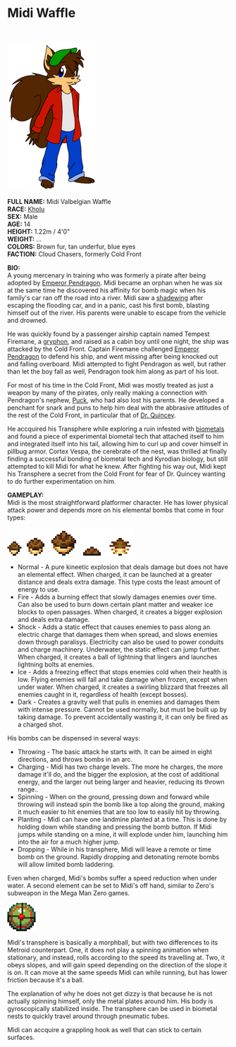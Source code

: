# Midi Waffle

&nbsp;

![Midi](img/midi.png)

**FULL NAME:** Midi Valbelgian Waffle  
**RACE:** [Kholu](kholu.md)  
**SEX:** Male  
**AGE:** 14  
**HEIGHT:** 1.22m / 4'0"  
**WEIGHT:** ...  
**COLORS:** Brown fur, tan underfur, blue eyes  
**FACTION:** Cloud Chasers, formerly Cold Front

**BIO:**  
A young mercenary in training who was formerly a pirate after being adopted by [Emperor Pendragon](pendragon.md). Midi became an orphan when he was six at the same time he discovered his affinity for bomb magic when his family's car ran off the road into a river. Midi saw a [shadewing](shadewing.md) after escaping the flooding car, and in a panic, cast his first bomb, blasting himself out of the river. His parents were unable to escape from the vehicle and drowned.

He was quickly found by a passenger airship captain named Tempest Firemane, a [gryphon](gryphons.md), and raised as a cabin boy until one night, the ship was attacked by the Cold Front. Captain Firemane challenged [Emperor Pendragon](pendragon.md) to defend his ship, and went missing after being knocked out and falling overboard. Midi attempted to fight Pendragon as well, but rather than let the boy fall as well, Pendragon took him along as part of his loot.

For most of his time in the Cold Front, Midi was mostly treated as just a weapon by many of the pirates, only really making a connection with Pendragon's nephew, [Puck](puck.md), who had also lost his parents. He developed a penchant for snark and puns to help him deal with the abbrasive attitudes of the rest of the Cold Front, in particular that of [Dr. Quincey](drq.md).

He accquired his Transphere while exploring a ruin infested with [biometals](biometals.md) and found a piece of experimental biometal tech that attached itself to him and integrated itself into his tail, allowing him to curl up and cover himself in pillbug armor. Cortex Vespa, the cerebrate of the nest, was thrilled at finally finding a successful bonding of biometal tech and Kyrodian biology, but still attempted to kill Midi for what he knew. After fighting his way out, Midi kept his Transphere a secret from the Cold Front for fear of Dr. Quincey wanting to do further experimentation on him.

**GAMEPLAY:**  
Midi is the most straightforward platformer character. He has lower physical attack power and depends more on his elemental bombs that come in four types:

![Bombs](img/bombs.gif)

* Normal - A pure kineetic explosion that deals damage but does not have an elemental effect. When charged, it can be launched at a greater distance and deals extra damage. This type costs the least amount of energy to use.
* Fire - Adds a burning effect that slowly damages enemies over time. Can also be used to burn down certain plant matter and weaker ice blocks to open passages. When charged, it creates a bigger explosion and deals extra damage.
* Shock - Adds a static effect that causes enemies to pass along an electric charge that damages them when spread, and slows enemies down through paralisys. Electricity can also be used to power conduits and charge machinery. Underwater, the static effect can jump further. When charged, it creates a ball of lightning that lingers and launches lightning bolts at enemies.
* Ice - Adds a freezing effect that stops enemies cold when their health is low. Flying enemies will fall and take damage when frozen, except when under water. When charged, it creates a swirling blizzard that freezes all enemies caught in it, regardless of health (except bosses).
* Dark - Creates a gravity well that pulls in enemies and damages them with intense pressure. Cannot be used normally, but must be built up by taking damage. To prevent accidentally wasting it, it can only be fired as a charged shot.

His bombs can be dispensed in several ways:

* Throwing - The basic attack he starts with. It can be aimed in eight directions, and throws bombs in an arc.
* Charging - Midi has two charge levels. The more he charges, the more damage it'll do, and the bigger the explosion, at the cost of additional energy, and the larger nut being larger and heavier, reducing its thrown range..
* Spinning - When on the ground, pressing down and forward while throwing will instead spin the bomb like a top along the ground, making it much easier to hit enemies that are too low to easily hit by throwing.
* Planting - Midi can have one landmine planted at a time. This is done by holding down while standing and pressing the bomb button. If Midi jumps while standing on a mine, it will explode under him, launching him into the air for a much higher jump.
* Dropping - While in his transphere, Midi will leave a remote or time bomb on the ground. Rapidly dropping and detonating remote bombs will allow limited bomb laddering.

Even when charged, Midi's bombs suffer a speed reduction when under water. A second element can be set to Midi's off hand, similar to Zero's subweapon in the Mega Man Zero games.

![Transphere](img/transphere.gif)

Midi's transphere is basically a morphball, but with two differences to its Metroid counterpart. One, it does not play a spinning animation when stationary, and instead, rolls according to the speed its travelling at. Two, it obeys slopes, and will gain speed depending on the direction of the slope it is on. It can move at the same speeds Midi can while running, but has lower friction because it's a ball.

The explanation of why he does not get dizzy is that because he is not actually spinning himself, only the metal plates around him. His body is gyroscopically stabilized inside. The transphere can be used in biometal nests to quickly travel around through pneumatic tubes.

Midi can accquire a grappling hook as well that can stick to certain surfaces.